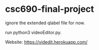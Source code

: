 # csc690-final-project
ignore the extended qlabel file for now.

run python3 videoEditor.py.

Website: https://videdit.herokuapp.com/
